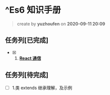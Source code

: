 # ^Es6 知识手册

> create by **yuzhoufen** on **2020-09-11 20:09**

## 任务列[已完成]

- [x] 1. **[React 通信](React通信)**

## 任务列[待完成]

- [ ] 1.类 extends 继承理解，及示例
